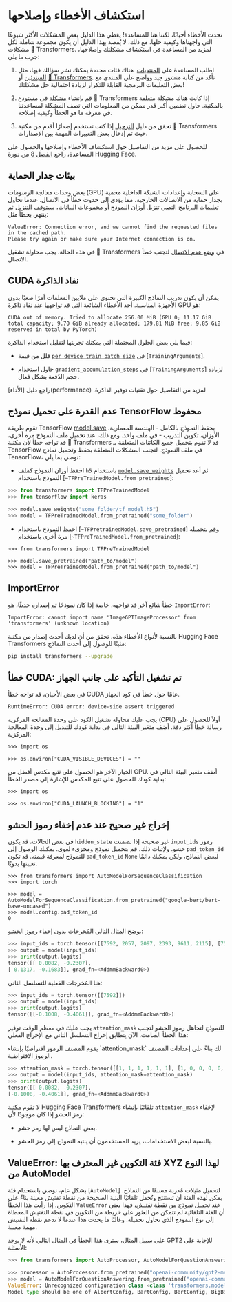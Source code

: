 # استكشاف الأخطاء وإصلاحها

تحدث الأخطاء أحيانًا، لكننا هنا للمساعدة! يغطي هذا الدليل بعض المشكلات الأكثر شيوعًا التي واجهناها وكيفية حلها. مع ذلك، لا يُقصد بهذا الدليل أن يكون مجموعة شاملة لكل مشكلات 🤗 Transformers. لمزيد من المساعدة في استكشاف مشكلتك وإصلاحها، جرب ما يلي:
<Youtube id="S2EEG3JIt2A"/>


1. اطلب المساعدة على [المنتديات](https://discuss.huggingface.co/). هناك فئات محددة يمكنك نشر سؤالك فيها، مثل [المبتدئين](https://discuss.huggingface.co/c/beginners/5) أو [🤗 Transformers](https://discuss.huggingface.co/c/transformers/9). تأكد من كتابة منشور جيد وواضح على المنتدى مع بعض التعليمات البرمجية القابلة للتكرار لزيادة احتمالية حل مشكلتك!
<Youtube id="_PAli-V4wj0"/>

2. قم بإنشاء [مشكلة](https://github.com/huggingface/transformers/issues/new/choose) في مستودع 🤗 Transformers إذا كانت هناك مشكلة متعلقة بالمكتبة. حاول تضمين أكبر قدر ممكن من المعلومات التي تصف المشكلة لمساعدتنا في معرفة ما هو الخطأ وكيفية إصلاحه.

3. تحقق من دليل [الترحيل](migration) إذا كنت تستخدم إصدارًا أقدم من مكتبة 🤗 Transformers حيث تم إدخال بعض التغييرات المهمة بين الإصدارات.


للحصول على مزيد من التفاصيل حول استكشاف الأخطاء وإصلاحها والحصول على المساعدة، راجع [الفصل 8](https://huggingface.co/course/chapter8/1?fw=pt) من دورة Hugging Face.

## بيئات جدار الحماية

بعض وحدات معالجة الرسومات (GPU) على السحابة وإعدادات الشبكة الداخلية محمية بجدار حماية من الاتصالات الخارجية، مما يؤدي إلى حدوث خطأ في الاتصال. عندما تحاول تعليمات البرنامج النصي تنزيل أوزان النموذج أو مجموعات البيانات، سيتوقف التنزيل ثم ينتهي بخطأ مثل:

```
ValueError: Connection error, and we cannot find the requested files in the cached path.
Please try again or make sure your Internet connection is on.
```

في هذه الحالة، يجب محاولة تشغيل 🤗 Transformers في [وضع عدم الاتصال](installation#offline-mode) لتجنب خطأ الاتصال.

## CUDA نفاد الذاكرة

يمكن أن يكون تدريب النماذج الكبيرة التي تحتوي على ملايين المعلمات أمرًا صعبًا بدون الأجهزة المناسبة. أحد الأخطاء الشائعة التي قد تواجهها عند نفاد ذاكرة GPU هو:

```
CUDA out of memory. Tried to allocate 256.00 MiB (GPU 0; 11.17 GiB total capacity; 9.70 GiB already allocated; 179.81 MiB free; 9.85 GiB reserved in total by PyTorch)
```

فيما يلي بعض الحلول المحتملة التي يمكنك تجربتها لتقليل استخدام الذاكرة:

- قلل من قيمة [`per_device_train_batch_size`](main_classes/trainer#transformers.TrainingArguments.per_device_train_batch_size) في [`TrainingArguments`].

- حاول استخدام [`gradient_accumulation_steps`](main_classes/trainer#transformers.TrainingArguments.gradient_accumulation_steps) في [`TrainingArguments`] لزيادة حجم الدُفعة بشكل فعال.

<Tip>
راجع دليل [الأداء](performance) لمزيد من التفاصيل حول تقنيات توفير الذاكرة.
</Tip>

## عدم القدرة على تحميل نموذج TensorFlow محفوظ

تقوم طريقة TensorFlow [model.save](https://www.tensorflow.org/tutorials/keras/save_and_load#save_the_entire_model) بحفظ النموذج بالكامل - الهندسة المعمارية، الأوزان، تكوين التدريب - في ملف واحد. ومع ذلك، عند تحميل ملف النموذج مرة أخرى، قد تواجه خطأ لأن مكتبة 🤗 Transformers قد لا تقوم بتحميل جميع الكائنات المتعلقة بـ TensorFlow في ملف النموذج. لتجنب المشكلات  المتعلقة بحفظ وتحميل نماذج TensorFlow، نوصي بما يلي:

- احفظ أوزان النموذج كملف `h5` باستخدام [`model.save_weights`](https://www.tensorflow.org/tutorials/keras/save_and_load#save_the_entire_model) ثم أعد تحميل النموذج باستخدام [`~TFPreTrainedModel.from_pretrained`]:

```python
>>> from transformers import TFPreTrainedModel
>>> from tensorflow import keras

>>> model.save_weights("some_folder/tf_model.h5")
>>> model = TFPreTrainedModel.from_pretrained("some_folder")
```

- احفظ النموذج باستخدام [`~TFPretrainedModel.save_pretrained`] وقم بتحميله مرة أخرى باستخدام [`~TFPreTrainedModel.from_pretrained`]:

```بايثون
>>> from transformers import TFPreTrainedModel

>>> model.save_pretrained("path_to/model")
>>> model = TFPreTrainedModel.from_pretrained("path_to/model")
```

## ImportError

خطأ شائع آخر قد تواجهه، خاصة إذا كان نموذجًا تم إصداره حديثًا، هو `ImportError`:

```
ImportError: cannot import name 'ImageGPTImageProcessor' from 'transformers' (unknown location)
```

بالنسبة لأنواع الأخطاء هذه، تحقق من أن لديك أحدث إصدار من مكتبة Hugging Face Transformers مثبتًا للوصول إلى أحدث النماذج:

```bash
pip install transformers --upgrade
```

## خطأ CUDA: تم تشغيل التأكيد على جانب الجهاز

في بعض الأحيان، قد تواجه خطأ CUDA عامًا حول خطأ في كود الجهاز.

```
RuntimeError: CUDA error: device-side assert triggered
```

يجب عليك محاولة تشغيل الكود على وحدة المعالجة المركزية (CPU) أولاً للحصول على رسالة خطأ أكثر دقة. أضف متغير البيئة التالي في بداية كودك للتبديل إلى وحدة المعالجة المركزية:

```بايثون
>>> import os

>>> os.environ["CUDA_VISIBLE_DEVICES"] = ""
```

الخيار الآخر هو الحصول على تتبع مكدس أفضل من GPU. أضف متغير البيئة التالي في بداية كودك للحصول على تتبع المكدس للإشارة إلى مصدر الخطأ:

```بايثون
>>> import os

>>> os.environ["CUDA_LAUNCH_BLOCKING"] = "1"
```

## إخراج غير صحيح عند عدم إخفاء رموز الحشو

في بعض الحالات، قد يكون `hidden_state` غير صحيحة إذا تضمنت `input_ids` رموز حشو. ولإثبات ذلك، قم بتحميل نموذج ومجزىء لغوى. يمكنك الوصول إلى `pad_token_id` للنموذج لمعرفة قيمته. قد تكون `pad_token_id` `None` لبعض النماذج، ولكن يمكنك دائمًا تعيينها يدويًا.

```بايثون
>>> from transformers import AutoModelForSequenceClassification
>>> import torch

>>> model = AutoModelForSequenceClassification.from_pretrained("google-bert/bert-base-uncased")
>>> model.config.pad_token_id
0
```

يوضح المثال التالي المُخرجات بدون إخفاء رموز الحشو:

```python
>>> input_ids = torch.tensor([[7592, 2057, 2097, 2393, 9611, 2115], [7592, 0, 0, 0, 0, 0]])
>>> output = model(input_ids)
>>> print(output.logits)
tensor([[ 0.0082, -0.2307],
[ 0.1317, -0.1683]], grad_fn=<AddmmBackward0>)
```

هنا المُخرجات الفعلية للتسلسل الثاني:

```python
>>> input_ids = torch.tensor([[7592]])
>>> output = model(input_ids)
>>> print(output.logits)
tensor([[-0.1008, -0.4061]], grad_fn=<AddmmBackward0>)
```

يجب عليك في معظم الوقت توفير `attention_mask` للنموذج لتجاهل رموز الحشو لتجنب هذا الخطأ الصامت. الآن يتطابق إخراج التسلسل الثاني مع الإخراج الفعلي:

<Tip>
يقوم المصنف الرموز افتراضيًا بإنشاء `attention_mask` لك بناءً على إعدادات المصنف الرموز الافتراضية.
</Tip>

```python
>>> attention_mask = torch.tensor([[1, 1, 1, 1, 1, 1], [1, 0, 0, 0, 0, 0]])
>>> output = model(input_ids, attention_mask=attention_mask)
>>> print(output.logits)
tensor([[ 0.0082, -0.2307],
[-0.1008, -0.4061]], grad_fn=<AddmmBackward0>)
```

لا تقوم مكتبة Hugging Face Transformers تلقائيًا بإنشاء `attention_mask` لإخفاء رمز الحشو إذا كان موجودًا لأن:

- بعض النماذج ليس لها رمز حشو.

- بالنسبة لبعض الاستخدامات، يريد المستخدمون أن ينتبه النموذج إلى رمز الحشو.
## ValueError: فئة التكوين غير المعترف بها XYZ لهذا النوع من AutoModel

بشكل عام، نوصي باستخدام فئة [`AutoModel`] لتحميل مثيلات مُدربة مسبقًا من النماذج. يمكن لهذه الفئة أن تستنتج وتُحمل تلقائيًا البنية الصحيحة من نقطة تفتيش معينة بناءً على التكوين. إذا رأيت هذا الخطأ `ValueError` عند تحميل نموذج من نقطة تفتيش، فهذا يعني أن الفئة التلقائية لم تتمكن من العثور على خريطة من التكوين في نقطة التفتيش المعطاة إلى نوع النموذج الذي تحاول تحميله. وغالبًا ما يحدث هذا عندما لا تدعم نقطة التفتيش مهمة معينة.

على سبيل المثال، سترى هذا الخطأ في المثال التالي لأنه لا يوجد GPT2 للإجابة على الأسئلة:

```py
>>> from transformers import AutoProcessor, AutoModelForQuestionAnswering

>>> processor = AutoProcessor.from_pretrained("openai-community/gpt2-medium")
>>> model = AutoModelForQuestionAnswering.from_pretrained("openai-community/gpt2-medium")
ValueError: Unrecognized configuration class <class 'transformers.models.gpt2.configuration_gpt2.GPT2Config'> for this kind of AutoModel: AutoModelForQuestionAnswering.
Model type should be one of AlbertConfig, BartConfig, BertConfig, BigBirdConfig, BigBirdPegasusConfig, BloomConfig, ...
```